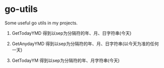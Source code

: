 # go-utils
Some useful go utils in my projects.

1. GetTodayYMD 得到以sep为分隔符的年、月、日字符串(今天)

2. GetAnydayYMD 得到以sep为分隔符的年、月、日字符串(以今天为准的任何一天)

3. GetTodayYM 得到以sep为分隔符的年、月字符串(今天)